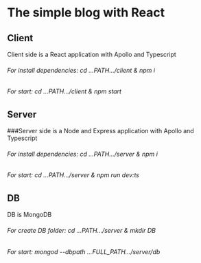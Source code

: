 # The simple blog with React

## Client

Client side is a React application with Apollo and Typescript

###### For install dependencies: cd ...PATH.../client & npm i

###### For start: cd ...PATH.../client & npm start

## Server

###Server side is a Node and Express application with Apollo and Typescript

###### For install dependencies: cd ...PATH.../server & npm i

###### For start: cd ...PATH.../server & npm run dev:ts

## DB

DB is MongoDB

###### For create DB folder: cd ...PATH.../server & mkdir DB

###### For start: mongod --dbpath ...FULL_PATH.../server/db
